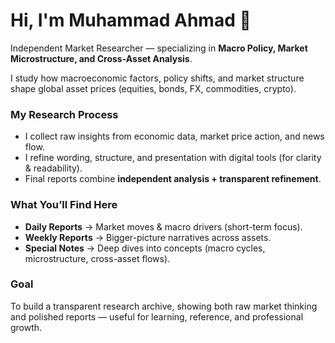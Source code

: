 # Hi, I'm Muhammad Ahmad 👋  

Independent Market Researcher — specializing in **Macro Policy, Market Microstructure, and Cross-Asset Analysis**.  

I study how macroeconomic factors, policy shifts, and market structure shape global asset prices (equities, bonds, FX, commodities, crypto).  

###  My Research Process
- I collect raw insights from economic data, market price action, and news flow.  
- I refine wording, structure, and presentation with digital tools (for clarity & readability).  
- Final reports combine **independent analysis + transparent refinement**.  

###  What You’ll Find Here
- **Daily Reports** → Market moves & macro drivers (short-term focus).  
- **Weekly Reports** → Bigger-picture narratives across assets.  
- **Special Notes** → Deep dives into concepts (macro cycles, microstructure, cross-asset flows).  

###  Goal
To build a transparent research archive, showing both raw market thinking and polished reports — useful for learning, reference, and professional growth.
